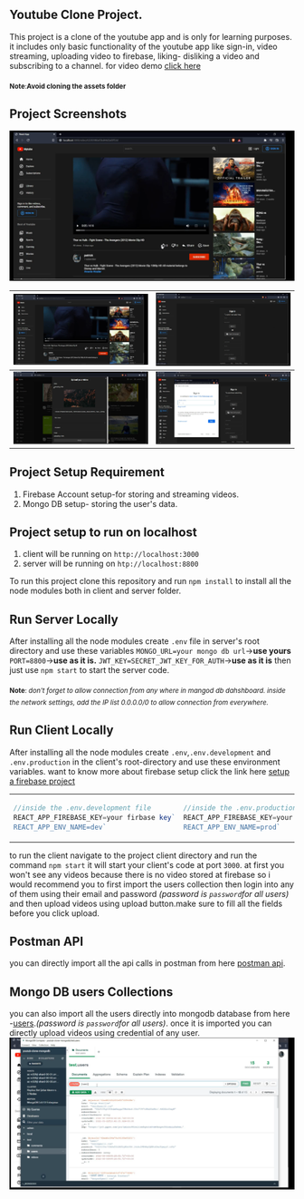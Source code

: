 ## Youtube Clone Project.
This project is a clone of the youtube app and is only for learning
purposes. it includes only basic functionality of the youtube app
like sign-in, video streaming, uploading video to firebase, liking- disliking a video and subscribing to a channel. for video demo [click here](https://www.instagram.com/p/Ci2JkasDhgt/)

<sub>**Note**:**Avoid cloning the assets folder**</sub>
## Project Screenshots
![youtube-clone-ss-1](assets/yt-ss1.png)

| ![youtube-clone-ss-1](assets/yt-ss1.png) | ![signin-page](assets/yt-ss2.png)           |
| :--------------------------------------- | :------------------------------------------ |
| ![upload-files](assets/yt-ss3.png)       | ![google-auth-sign-form](assets/yt-ss4.png) |


## Project Setup Requirement
1. Firebase Account setup-for storing and streaming videos.
2. Mongo DB setup- storing the user's data.
   
## Project setup to run on localhost
1. client will be running on `http://localhost:3000`
2. server will be running on `htp://localhost:8800`
   
To run this project clone this repository
and run `npm install` to install all the node
modules both in client and server folder.

## Run Server Locally
After installing all the node modules create `.env` file in server's root directory and use these variables
`MONGO_URL=your mongo db url`->**use yours**
`PORT=8800`->**use as it is.**
`JWT_KEY=SECRET_JWT_KEY_FOR_AUTH`->**use as it is**
then just use `npm start` to start the server code.

<sub> **Note**: *don't forget to allow connection from any where in mangod db dahshboard. inside the network settings, add the IP list 0.0.0.0/0 to allow connection from everywhere.* </sub>

## Run Client Locally
After installing all the node modules create `.env`,`.env.development` and `.env.production` in the client's root-directory and use these environment variables. want to know more about firebase setup click the link here [setup a firebase project](https://medium.com/nerd-for-tech/setting-up-a-create-react-app-with-firebase-4fb3601fe2d4)

<table>
<tr>
<td>

```js
//inside the .env.development file
REACT_APP_FIREBASE_KEY=your firbase key`
REACT_APP_ENV_NAME=dev`
```
</td>

<td>

```js
//inside the .env.production file
REACT_APP_FIREBASE_KEY=your firbase key`
REACT_APP_ENV_NAME=prod`
```
</td>

<td>

```js
//inside the .env file
REACT_APP_FIREBASE_KEY=your firbase key`
REACT_APP_ENV_NAME=dev`
```
</td>
</tr>
</table>

to run the client navigate to the project client directory and run the command `npm start` it will start your client's code at port `3000`. at first you won't see any videos because there is no video stored at firebase so i would recommend you to first import the users collection then login into any of them using their email and password
*(password is `password`for all users)* and then upload videos using upload button.make sure to fill all the fields before you click upload.

## Postman API
you can directly import all the api calls in postman
from here [postman api](assets/Youtube%20Clone.postman_collection.json).

## Mongo DB users Collections
you can also import all the users directly into mongodb database from here -[users](assets/users.json).*(password is `password`for all users)*. once it is imported you can directly upload videos using credential of any user.
![mongodb](assets/mg-ss1.png)
